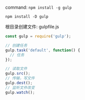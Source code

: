 

command: 
```npm install -g gulp```

```npm install -D gulp```

根目录创建文件:
gulpfile.js
```js
const gulp = require('gulp');

// 创建任务
gulp.task('default', function() {
  // 任务
});

// 读取文件
gulp.src();
// 传输，写文件
gulp.dest();
// 监听文件改变
gulp.watch();
```